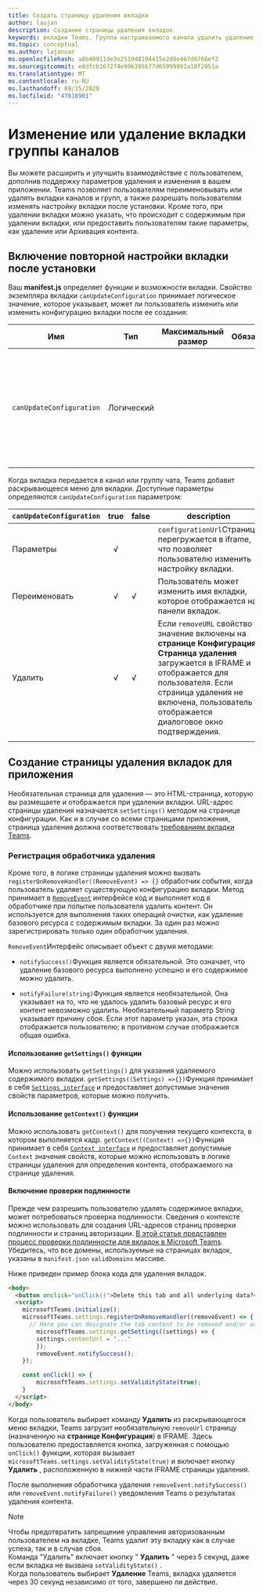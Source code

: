 ```yaml
---
title: Создать страницу удаления вкладки
author: laujan
description: Создание страницы удаления вкладок
keywords: вкладки Teams. Группа настраиваемого канала удалить удаление
ms.topic: conceptual
ms.author: lajanuar
ms.openlocfilehash: a8b40911de3e2519d8194415e2d8e467d0766ef2
ms.sourcegitcommit: e8dfcb167274e996395b77d65999991a18f2051a
ms.translationtype: MT
ms.contentlocale: ru-RU
ms.lasthandoff: 09/15/2020
ms.locfileid: "47818901"
---
```

# <a name="modify-or-remove-a-channel-group-tab"></a>Изменение или удаление вкладки группы каналов

Вы можете расширить и улучшить взаимодействие с пользователем, дополнив поддержку параметров удаления и изменения в вашем приложении. Teams позволяет пользователям переименовывать или удалять вкладки каналов и групп, а также разрешать пользователям изменять настройку вкладки после установки. Кроме того, при удалении вкладки можно указать, что происходит с содержимым при удалении вкладки, или предоставить пользователям такие параметры, как удаление или Архивация контента.

## <a name="enable-your-tab-to-be-reconfigured-after-installation"></a>Включение повторной настройки вкладки после установки

Ваш **manifest.js** определяет функции и возможности вкладки. Свойство экземпляра вкладки `canUpdateConfiguration` принимает логическое значение, которое указывает, может ли пользователь изменить или изменить конфигурацию вкладки после ее создания:

|Имя| Тип| Максимальный размер | Обязательный | Описание|
|---|---|---|---|---|
|`canUpdateConfiguration`|Логический|||Значение, указывающее, может ли пользователь обновлять экземпляр конфигурации вкладки после создания. Умолчани `true`|

Когда вкладка передается в канал или группу чата, Teams добавит раскрывающееся меню для вкладки. Доступные параметры определяются `canUpdateConfiguration` параметром:

| `canUpdateConfiguration`| true   | false | description |
| ----------------------- | :----: | ----- | ----------- |
|     Параметры            |   √    |       |`configurationUrl`Страница перегружается в iframe, что позволяет пользователю изменить настройку вкладки.  |
|     Переименовать              |   √    |   √   | Пользователь может изменить имя вкладки, которое отображается на панели вкладок.          |
|     Удалить              |   √    |   √   |  Если  `removeURL` свойство и значение включены на **странице Конфигурация**, **Страница удаления** загружается в IFRAME и отображается для пользователя. Если страница удаления не включена, пользователь отображается диалоговое окно подтверждения.          |
|||||

## <a name="create-a-tab-removal-page-for-your-application"></a>Создание страницы удаления вкладок для приложения

Необязательная страница для удаления — это HTML-страница, которую вы размещаете и отображается при удалении вкладки. URL-адрес страницы удаления назначается `setSettings()` методом на странице конфигурации. Как и в случае со всеми страницами приложения, страница удаления должна соответствовать [требованиям вкладки Teams](~/tabs/how-to/add-tab.md).

### <a name="register-a-remove-handler"></a>Регистрация обработчика удаления

Кроме того, в логике страницы удаления можно вызвать `registerOnRemoveHandler((RemoveEvent) => {}` обработчик события, когда пользователь удаляет существующую конфигурацию вкладки. Метод принимает в [`RemoveEvent`](/javascript/api/@microsoft/teams-js/microsoftteams.settings.removeevent?view=msteams-client-js-latest) интерфейсе код и выполняет код в обработчике при попытке пользователя удалить контент. Он используется для выполнения таких операций очистки, как удаление базового ресурса с содержимым вкладки. За один раз можно зарегистрировать только один обработчик удаления.

`RemoveEvent`Интерфейс описывает объект с двумя методами:

* `notifySuccess()`Функция является обязательной. Это означает, что удаление базового ресурса выполнено успешно и его содержимое можно удалить.

* `notifyFailure(string)`Функция является необязательной. Она указывает на то, что не удалось удалить базовый ресурс и его контент невозможно удалить. Необязательный параметр String указывает причину сбоя. Если этот параметр указан, эта строка отображается пользователю; в противном случае отображается общая ошибка.

#### <a name="use-the-getsettings-function"></a>Использование `getSettings()` функции

Можно использовать `getSettings()` для указания удаляемого содержимого вкладки. `getSettings((Settings) =>{})`Функция принимает в себя [`Settings interface`](/javascript/api/@microsoft/teams-js/microsoftteams.settings.settings?view=msteams-client-js-latest) и предоставляет допустимые значения свойств параметров, которые можно получить.

#### <a name="use-the-getcontext-function"></a>Использование `getContext()` функции

Можно использовать `getContext()` для получения текущего контекста, в котором выполняется кадр. `getContext((Context) =>{})`Функция принимает в себя [`Context interface`](/javascript/api/@microsoft/teams-js/microsoftteams.context?view=msteams-client-js-latest) и предоставляет допустимые `Context` значения свойств, которые можно использовать в логике страницы удаления для определения контента, отображаемого на странице удаления.

#### <a name="include-authentication"></a>Включение проверки подлинности

Прежде чем разрешить пользователю удалять содержимое вкладки, может потребоваться проверка подлинности. Сведения о контексте можно использовать для создания URL-адресов страниц проверки подлинности и страниц авторизации. [В этой статье представлен процесс проверки подлинности для вкладок в Microsoft Teams](~/tabs/how-to/authentication/auth-flow-tab.md). Убедитесь, что все домены, используемые на страницах вкладок, указаны в `manifest.json` `validDomains` массиве.

Ниже приведен пример блока кода для удаления вкладок.

```html
<body>
  <button onclick="onClick()">Delete this tab and all underlying data?</button>
  <script>
    microsoftTeams.initialize();
    microsoftTeams.settings.registerOnRemoveHandler((removeEvent) => {
      // Here you can designate the tab content to be removed and/or archived.
        microsoftTeams.settings.getSettings((settings) => {
        settings.contentUrl = "..."
        });
        removeEvent.notifySuccess();
    });

    const onClick() => {
        microsoftTeams.settings.setValidityState(true);
    }
  </script>
</body>

```

Когда пользователь выбирает команду **Удалить** из раскрывающегося меню вкладки, Teams загрузит необязательную `removeUrl` страницу (назначенную на **странице Конфигурация**) в IFRAME. Здесь пользователю предоставляется кнопка, загруженная с помощью `onClick()` функции, которая вызывает `microsoftTeams.settings.setValidityState(true)` и включает кнопку **Удалить** , расположенную в нижней части IFRAME страницы удаления.

После выполнения обработчика удаления `removeEvent.notifySuccess()` или `removeEvent.notifyFailure()` уведомления Teams о результатах удаления контента.

>[!NOTE]
>Чтобы предотвратить запрещение управления авторизованным пользователем на вкладке, Teams удалит эту вкладку как в случае успеха, так и в случае сбоя. \
>Команда "Удалить" включает кнопку " **Удалить** " через 5 секунд, даже если вкладка не вызвана `setValidityState()` . \
>Когда пользователь выбирает **Удаление** Teams, вкладка удаляется через 30 секунд независимо от того, завершено ли действие.
